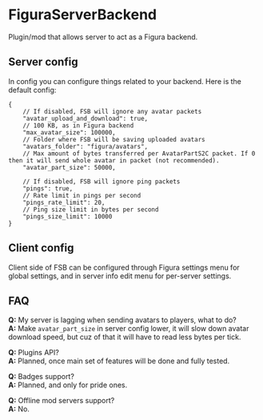# FiguraServerBackend
Plugin/mod that allows server to act as a Figura backend.

## Server config
In config you can configure things related to your backend. Here is the default config:
```jsonc
{
    // If disabled, FSB will ignore any avatar packets
    "avatar_upload_and_download": true,
    // 100 KB, as in Figura backend
    "max_avatar_size": 100000,
    // Folder where FSB will be saving uploaded avatars
    "avatars_folder": "figura/avatars",
    // Max amount of bytes transferred per AvatarPartS2C packet. If 0 then it will send whole avatar in packet (not recommended).
    "avatar_part_size": 50000,

    // If disabled, FSB will ignore ping packets
    "pings": true, 
    // Rate limit in pings per second
    "pings_rate_limit": 20,
    // Ping size limit in bytes per second
    "pings_size_limit": 10000
}
```

## Client config
Client side of FSB can be configured through Figura settings menu for global settings, and in server info edit menu for per-server settings.

## FAQ
**Q:** My server is lagging when sending avatars to players, what to do?\
**A:** Make `avatar_part_size` in server config lower, it will slow down avatar download speed, but cuz of that it will have to read less bytes per tick.

**Q:** Plugins API?\
**A:** Planned, once main set of features will be done and fully tested.

**Q:** Badges support?\
**A:** Planned, and only for pride ones.

**Q:** Offline mod servers support?\
**A:** No.